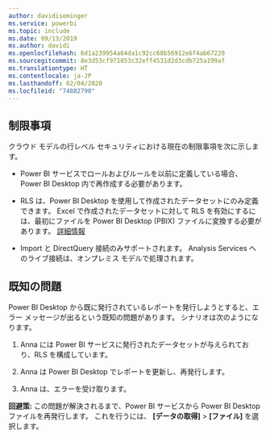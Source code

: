 ```yaml
---
author: davidiseminger
ms.service: powerbi
ms.topic: include
ms.date: 09/13/2019
ms.author: davidi
ms.openlocfilehash: 6d1a239954a64da1c92cc68b56912e6f4ab67228
ms.sourcegitcommit: 8e3d53cf971853c32eff4531d2d3cdb725a199af
ms.translationtype: HT
ms.contentlocale: ja-JP
ms.lasthandoff: 02/04/2020
ms.locfileid: "74882790"
---
```

## <a name="limitations"></a>制限事項

クラウド モデルの行レベル セキュリティにおける現在の制限事項を次に示します。

* Power BI サービスでロールおよびルールを以前に定義している場合、Power BI Desktop 内で再作成する必要があります。

* RLS は、Power BI Desktop を使用して作成されたデータセットにのみ定義できます。 Excel で作成されたデータセットに対して RLS を有効にするには、最初にファイルを Power BI Desktop (PBIX) ファイルに変換する必要があります。 [詳細情報](../desktop-import-excel-workbooks.md)

* Import と DirectQuery 接続のみサポートされます。 Analysis Services へのライブ接続は、オンプレミス モデルで処理されます。

## <a name="known-issues"></a>既知の問題

Power BI Desktop から既に発行されているレポートを発行しようとすると、エラー メッセージが出るという既知の問題があります。 シナリオは次のようになります。

1. Anna には Power BI サービスに発行されたデータセットが与えられており、RLS を構成しています。

1. Anna は Power BI Desktop でレポートを更新し、再発行します。

1. Anna は、エラーを受け取ります。

**回避策:** この問題が解決されるまで、Power BI サービスから Power BI Desktop ファイルを再発行します。 これを行うには、 **[データの取得]**  >  **[ファイル]** を選択します。
